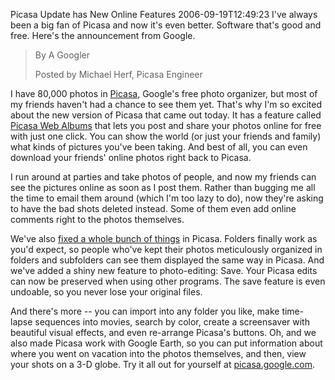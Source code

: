 Picasa Update has New Online Features
2006-09-19T12:49:23
I've always been a big fan of Picasa and now it's even better. Software that's good and free. Here's the announcement from Google.

> By A Googler 
> 
> Posted by Michael Herf, Picasa Engineer   
  
I have 80,000 photos in [Picasa](http://picasa.google.com/), Google's free photo organizer, but most of my friends haven't had a chance to see them yet. That's why I'm so excited about the new version of Picasa that came out today. It has a feature called [Picasa Web Albums](http://picasaweb.google.com/) that lets you post and share your photos online for free with just one click. You can show the world (or just your friends and family) what kinds of pictures you've been taking. And best of all, you can even download your friends' online photos right back to Picasa.  
  
I run around at parties and take photos of people, and now my friends can see the pictures online as soon as I post them. Rather than bugging me all the time to email them around (which I'm too lazy to do), now they're asking to have the bad shots deleted instead. Some of them even add online comments right to the photos themselves.  
  
We've also [fixed a whole bunch of things](http://readme.picasa.com/public/releasenotes.html) in Picasa. Folders finally work as you'd expect, so people who've kept their photos meticulously organized in folders and subfolders can see them displayed the same way in Picasa. And we've added a shiny new feature to photo-editing: Save. Your Picasa edits can now be preserved when using other programs. The save feature is even undoable, so you never lose your original files.  
  
And there's more -- you can import into any folder you like, make time-lapse sequences into movies, search by color, create a screensaver with beautiful visual effects, and even re-arrange Picasa's buttons. Oh, and we also made Picasa work with Google Earth, so you can put information about where you went on vacation into the photos themselves, and then, view your shots on a 3-D globe. Try it all out for yourself at [picasa.google.com](http://picasa.google.com/).
